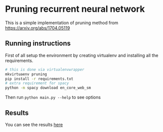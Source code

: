 # Pruning recurrent neural network

This is a simple implementation of pruning method from https://arxiv.org/abs/1704.05119

## Running instructions
First of all setup the environment by creating virtualenv and installing all the
requirements.
```bash
# this is done via virtualenvwrapper
mkvirtuaenv pruning
pip install -r requirements.txt
# extra requirement for spacy
python -m spacy download en_core_web_sm
```
Then run `python main.py --help` to see options

## Results
You can see the results [here](reports.org)